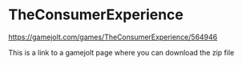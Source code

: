 # TheConsumerExperience

https://gamejolt.com/games/TheConsumerExperience/564946

This is a link to a gamejolt page where you can download the zip file
